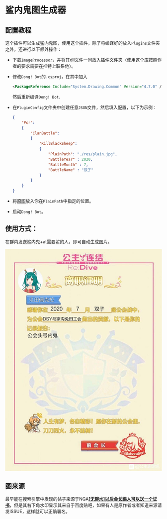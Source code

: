 # 鲨内鬼图生成器

## 配置教程

这个插件可以生成鲨内鬼图，使用这个插件，除了将编译好的放入`Plugins`文件夹之外，还进行以下额外操作：

- 下载[`ImageProcessor`](https://www.nuget.org/packages/ImageProcessor/)，并将其dll文件一同放入插件文件夹（使用这个库按照作者的要求需要在推特上联系他）。

- 修改`Dong! Bot`的`.csproj`，在其中加入

  ```XML
  <PackageReference Include="System.Drawing.Common" Version="4.7.0" />
  ```

  然后重新编译`Dong! Bot`.

- 在`PluginConfig`文件夹中创建任意`JSON`文件，然后填入配置，以下为示例：

  ``` Json
  {
      "Pcr": 
      {
          "ClanBattle":
          {
              "KillBlackSheep":
              {
                  "PlainPath": "./res/plain.jpg",
                  "BattleYear" : 2020,
                  "BattleMonth" : 7,
                  "BattleName" : "双子"
              }
          }
      }
  }
  ```

- 将[原图](https://github.com/HCGStudio/HCGStudio.DongBot.PrincessConnect.ClanBattle.Killer/blob/master/ClanBattleKillerUnitTest/plain.jpg)放入你在`PlainPath`中指定的位置。

- 启动`Dong! Bot`。

## 使用方式：

在群内发送鲨内鬼+at需要鲨的人，即可自动生成图片。

![效果图](https://raw.githubusercontent.com/HCGStudio/HCGStudio.DongBot.PrincessConnect.ClanBattle.Killer/master/img/result.jpg)

## 图来源

最早能在搜索引擎中发现的帖子来源于NGA[**[无聊水]以后会长踢人可以送一个证书**](https://ngabbs.com/read.php?tid=22406220)，但是其右下角水印显示其来自于百度贴吧，如果有人是原作者或者知道来源请发ISSUE，这样就可以正确署名。

